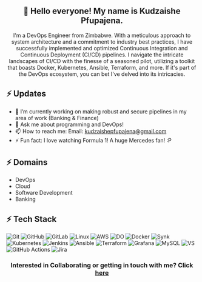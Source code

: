 <h2 align="center">🚀 Hello everyone! My name is Kudzaishe Pfupajena.</h2>
<p align="center">I'm a DevOps Engineer from Zimbabwe.
With a meticulous approach to system architecture and a commitment to industry best practices, I have successfully implemented and optimized Continuous Integration and Continuous Deployment (CI/CD) pipelines. I navigate the intricate landscapes of CI/CD with the finesse of a seasoned pilot, utilizing a toolkit that boasts Docker, Kubernetes, Ansible, Terraform, and more. If it's part of the DevOps ecosystem, you can bet I've delved into its intricacies. </p>

## ⚡ Updates

- 🔭 I’m currently working on making robust and secure pipelines in my area of work (Banking & Finance) <br/>
- 💬 Ask me about programming and DevOps!<br/>
- 📫 How to reach me: Email: kudzaishepfupajena@gmail.com<br/>
- ⚡ Fun fact: I love watching Formula 1! A huge Mercedes fan! :P<br/>

## ⚡ Domains
- DevOps
- Cloud
- Software Development
- Banking

## ⚡ Tech Stack
![Git](https://img.shields.io/badge/GIT-E44C30?style=for-the-badge&logo=git&logoColor=white)
![GitHub](https://img.shields.io/badge/GitHub-100000?style=for-the-badge&logo=github&logoColor=white)
![GitLab](https://img.shields.io/badge/GitLab-330F63?style=for-the-badge&logo=gitlab&logoColor=white)
![Linux](https://img.shields.io/badge/Linux-FCC624?style=for-the-badge&logo=linux&logoColor=black)
![AWS](https://img.shields.io/badge/Amazon_AWS-FF9900?style=for-the-badge&logo=amazonaws&logoColor=white)
![DO](https://img.shields.io/badge/Digital_Ocean-0080FF?style=for-the-badge&logo=DigitalOcean&logoColor=white)
![Docker](https://img.shields.io/badge/docker-%230db7ed.svg?style=for-the-badge&logo=docker&logoColor=white)
![Synk](https://img.shields.io/badge/Snyk-4C4A73?style=for-the-badge&logo=snyk&logoColor=white)
![Kubernetes](https://img.shields.io/badge/kubernetes-%23326ce5.svg?style=for-the-badge&logo=kubernetes&logoColor=white)
![Jenkins](https://img.shields.io/badge/Jenkins-D24939?style=for-the-badge&logo=Jenkins&logoColor=white)
![Ansible](https://img.shields.io/badge/ansible-%231A1918.svg?style=for-the-badge&logo=ansible&logoColor=white)
![Terraform](https://img.shields.io/badge/terraform-%235835CC.svg?style=for-the-badge&logo=terraform&logoColor=white)
![Grafana](https://img.shields.io/badge/grafana-%23F46800.svg?style=for-the-badge&logo=grafana&logoColor=white)
![MySQL](	https://img.shields.io/badge/MySQL-00000F?style=for-the-badge&logo=mysql&logoColor=white)
![VS](https://img.shields.io/badge/Visual_Studio_Code-0078D4?style=for-the-badge&logo=visual%20studio%20code&logoColor=white)
![GitHub Actions](https://img.shields.io/badge/-Github_Actions-2088FF?style=flat-square&logo=github-actions&logoColor=white)
![Jira](https://img.shields.io/badge/-Jira-000?&style=for-the-badge&logo=Jira-Software&logoColor=0052CC)


<h3 align="center"> Interested in Collaborating or getting in touch with me? Click <a href="https://www.linkedin.com/in/kudzaishe-pfupajena-609139b4/">here</a> </h3> 

